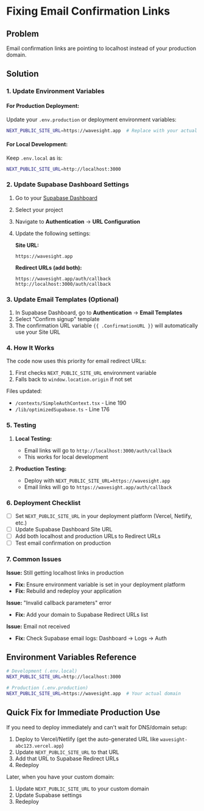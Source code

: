# Fixing Email Confirmation Links

## Problem
Email confirmation links are pointing to localhost instead of your production domain.

## Solution

### 1. Update Environment Variables

#### For Production Deployment:
Update your `.env.production` or deployment environment variables:

```bash
NEXT_PUBLIC_SITE_URL=https://wavesight.app  # Replace with your actual domain
```

#### For Local Development:
Keep `.env.local` as is:
```bash
NEXT_PUBLIC_SITE_URL=http://localhost:3000
```

### 2. Update Supabase Dashboard Settings

1. Go to your [Supabase Dashboard](https://supabase.com/dashboard)
2. Select your project
3. Navigate to **Authentication** → **URL Configuration**
4. Update the following settings:

   **Site URL:**
   ```
   https://wavesight.app
   ```

   **Redirect URLs (add both):**
   ```
   https://wavesight.app/auth/callback
   http://localhost:3000/auth/callback
   ```

### 3. Update Email Templates (Optional)

1. In Supabase Dashboard, go to **Authentication** → **Email Templates**
2. Select "Confirm signup" template
3. The confirmation URL variable `{{ .ConfirmationURL }}` will automatically use your Site URL

### 4. How It Works

The code now uses this priority for email redirect URLs:
1. First checks `NEXT_PUBLIC_SITE_URL` environment variable
2. Falls back to `window.location.origin` if not set

Files updated:
- `/contexts/SimpleAuthContext.tsx` - Line 190
- `/lib/optimizedSupabase.ts` - Line 176

### 5. Testing

1. **Local Testing:**
   - Email links will go to `http://localhost:3000/auth/callback`
   - This works for local development

2. **Production Testing:**
   - Deploy with `NEXT_PUBLIC_SITE_URL=https://wavesight.app`
   - Email links will go to `https://wavesight.app/auth/callback`

### 6. Deployment Checklist

- [ ] Set `NEXT_PUBLIC_SITE_URL` in your deployment platform (Vercel, Netlify, etc.)
- [ ] Update Supabase Dashboard Site URL
- [ ] Add both localhost and production URLs to Redirect URLs
- [ ] Test email confirmation on production

### 7. Common Issues

**Issue:** Still getting localhost links in production
- **Fix:** Ensure environment variable is set in your deployment platform
- **Fix:** Rebuild and redeploy your application

**Issue:** "Invalid callback parameters" error
- **Fix:** Add your domain to Supabase Redirect URLs list

**Issue:** Email not received
- **Fix:** Check Supabase email logs: Dashboard → Logs → Auth

## Environment Variables Reference

```bash
# Development (.env.local)
NEXT_PUBLIC_SITE_URL=http://localhost:3000

# Production (.env.production)
NEXT_PUBLIC_SITE_URL=https://wavesight.app  # Your actual domain
```

## Quick Fix for Immediate Production Use

If you need to deploy immediately and can't wait for DNS/domain setup:

1. Deploy to Vercel/Netlify (get the auto-generated URL like `wavesight-abc123.vercel.app`)
2. Update `NEXT_PUBLIC_SITE_URL` to that URL
3. Add that URL to Supabase Redirect URLs
4. Redeploy

Later, when you have your custom domain:
1. Update `NEXT_PUBLIC_SITE_URL` to your custom domain
2. Update Supabase settings
3. Redeploy